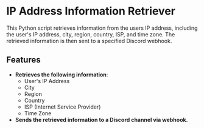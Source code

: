 # IP Address Information Retriever

This Python script retrieves information from the users IP address, including the user's IP address, city, region, country, ISP, and time zone. The retrieved information is then sent to a specified Discord webhook.

## Features

- **Retrieves the following information**:
  - User's IP Address
  - City
  - Region
  - Country
  - ISP (Internet Service Provider)
  - Time Zone
- **Sends the retrieved information to a Discord channel via webhook.**
